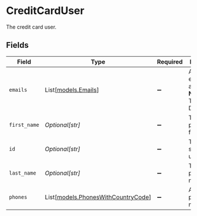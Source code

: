 # CreditCardUser

The credit card user.


## Fields

| Field                                                                    | Type                                                                     | Required                                                                 | Description                                                              | Example                                                                  |
| ------------------------------------------------------------------------ | ------------------------------------------------------------------------ | ------------------------------------------------------------------------ | ------------------------------------------------------------------------ | ------------------------------------------------------------------------ |
| `emails`                                                                 | List[[models.Emails](../models/emails.md)]                               | :heavy_minus_sign:                                                       | A list of email addresses. **Nullable** for Transactions Details.        |                                                                          |
| `first_name`                                                             | *Optional[str]*                                                          | :heavy_minus_sign:                                                       | The person's first name.                                                 | Charlotte                                                                |
| `id`                                                                     | *Optional[str]*                                                          | :heavy_minus_sign:                                                       | The shopper's unique ID.                                                 | b2vghjk2v4c5fgdh3jak                                                     |
| `last_name`                                                              | *Optional[str]*                                                          | :heavy_minus_sign:                                                       | The person's last name.                                                  | Charles                                                                  |
| `phones`                                                                 | List[[models.PhonesWithCountryCode](../models/phoneswithcountrycode.md)] | :heavy_minus_sign:                                                       | A list of phone numbers.                                                 |                                                                          |